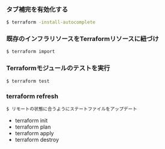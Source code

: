 
### タブ補完を有効化する
```bash
$ terraform -install-autocomplete
```
### 既存のインフラリソースをTerraformリソースに紐づけ
```bash
$ terraform import
```
### Terraformモジュールのテストを実行
```bash
$ terraform test
```
### terraform refresh
```bash
$ リモートの状態に合うようにステートファイルをアップデート
```
- terraform init
- terraform plan
- terraform apply
- terraform destroy
